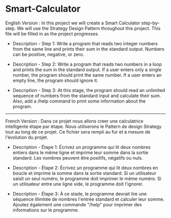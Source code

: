# Smart-Calculator

English Version :
In this project we will create a Smart Calculator step-by-step.
We will use the Strategy Design Pattern throughout this project.
This file will be filled in as the project progresses.

 * Description - Step 1:
   Write a program that reads two integer numbers from the same line and prints their sum in the standard output.
 Numbers can be positive, negative, or zero.

 * Description - Step 2:
   Write a program that reads two numbers in a loop and prints the sum in the standard output. 
 If a user enters only a single number, the program should print the same number. If a user enters an empty line, the program should ignore it.

 * Description - Step 3:
   At this stage, the program should read an unlimited sequence of numbers from the standard input and calculate their sum. Also, add a /help command to print some information about the program.

---
French Version :
Dans ce projet nous allons creer une calculatrice intelligente étape par étape.
Nous utiliserons le Pattern de design Strategy tout au long de ce projet.
Ce fichier sera rempli au fur et à mesure de l'évolution du projet.

* Description - Étape 1:
  Écrivez un programme qui lit deux nombres entiers dans le même ligne et imprime leur somme dans la sortie standard. 
Les nombres peuvent être positifs, négatifs ou nuls.

* Description - Étape 2:
  Écrivez un programme qui lit deux nombres en boucle et imprime la somme dans la sortie standard. Si un utilisateur saisit un seul numéro, le programme doit imprimer le même numéro. Si un utilisateur entre une ligne vide, le programme doit l'ignorer.


* Description - Étape 3:
  À ce stade, le programme devrait lire une séquence illimitée de nombres l'entrée standard et calculer leur somme. Ajoutez également une commande "/help" pour imprimer des informations sur le programme.
